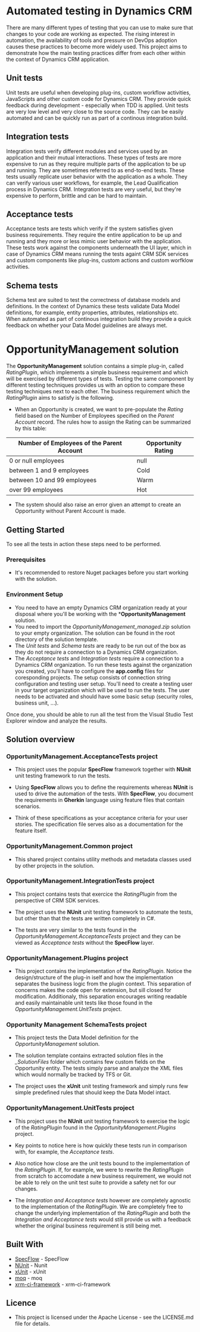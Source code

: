 # Automated testing in Dynamics CRM
There are many different types of testing that you can use to make sure that changes to your code are working as expected. The rising interest in automation, the availability of tools and pressure on DevOps adoption causes these practices to become more widely used. This project aims to demonstrate how the main testing practices differ from each other within the context of Dynamics CRM application.

## Unit tests
Unit tests are useful when developing plug-ins, custom workflow activities, JavaScripts and other custom code for Dynamics CRM. They provide quick feedback during development - especially when TDD is applied. Unit tests are very low level and very close to the source code. They can be easily automated and can be quickly run as part of a continous integration build.

## Integration tests
Integration tests verify different modules and services used by an application and their mutual interactions. These types of tests are more expensive to run as they require multiple parts of the application to be up and running. They are sometimes referred to as end-to-end tests. These tests usually replicate user behavior with the application as a whole. They can verify various user workflows, for example, the Lead Qualification process in Dynamics CRM. Integration tests are very useful, but they're expensive to perform, brittle and can be hard to maintain.

## Acceptance tests
Acceptance tests are tests which verify if the system satisfies given business requirements. They require the entire application to be up and running and they more or less mimic user behavior with the application. These tests work against the components underneath the UI layer, which in case of Dynamics CRM means running the tests againt CRM SDK services and custom components like plug-ins, custom actions and custom worfklow activities.

## Schema tests
Schema test are suited to test the correctness of database models and definitions. In the context of Dynamics these tests validate Data Model definitions, for example, entity properties, attributes, relationships etc. When automated as part of continous integration build they provide a quick feedback on whether your Data Model guidelines are always met.

# OpportunityManagement solution
The **OpportunityManagement** solution contains a simple plug-in, called *RatingPlugin*, which implements a simple business requirement and which will be exercised by different types of tests. Testing the same component by different testing techniques provides us with an option to compare these testing techniques next to each other. The business requirement which the *RatingPlugin* aims to satisfy is the following.

* When an Opportunity is created, we want to pre-populate the *Rating* field based on the Number of Employees specified on the *Parent Account* record. The rules how to assign the Rating can be summarized by this table:

 | Number of Employees of the Parent Account | Opportunity Rating |
 |-------------------------------------------|--------------------|
 |        0 or null employees                |        null        |
 |        between 1 and 9 employees          |        Cold        |
 |      between 10 and 99 employees          |        Warm        |
 |         over 99 employees                 |        Hot         |

* The system should also raise an error given an attempt to create an Opportunity without Parent Account is made.

## Getting Started
  To see all the tests in action these steps need to be performed.

### Prerequisites
 * It's recommended to restore Nuget packages before you start working with the solution.

### Environment Setup
 * You need to have an empty Dynamics CRM organization ready at your disposal where you'll be working with the ***OpportunityManagement** solution.
 * You need to import the *OpportunityManagement_managed.zip* solution to your empty organization. The solution can be found in the root directory of the solution template.
 * The *Unit tests* and *Schema tests* are ready to be run out of the box as they do not require a connection to a Dynamics CRM organization.
 * The *Acceptance tests* and *Integration tests* require a connection to a Dynamics CRM organization. To run these tests against the organization you created, you'll have to configure the **app.config** files for coresponding projects.
 The setup consists of connection string configuration and testing user setup. You'll need to create a testing user in your target organization which will be used to run the tests. The user needs to be activated and should have some basic setup (security roles, business unit, ...).

 Once done, you should be able to run all the test from the Visual Studio Test Explorer window and analyze the results.

## Solution overview

### OpportunityManagement.AcceptanceTests project
* This project uses the popular **SpecFlow** framework together with **NUnit** unit testing framework to run the tests.

* Using **SpecFlow** allows you to define the requirements whereas **NUnit** is used to drive the automation of the tests. With **SpecFlow**, you document the requirements in **Gherkin** language using feature files that contain scenarios.

* Think of these specifications as your acceptance criteria for your user stories. The specification file serves also as a documentation for the feature itself.

### OpportunityManagement.Common project
* This shared project contains utility methods and metadata classes used by other projects in the solution.

### OpportunityManagement.IntegrationTests project
* This project contains tests that exercice the *RatingPlugin* from the perspective of CRM SDK services.

* The project uses the **NUnit** unit testing framework to automate the tests, but other than that the tests are written completely in C#.
  
* The tests are very similar to the tests found in the *OpportunityManagement.AcceptanceTests* project and they can be viewed as *Acceptance tests* without the **SpecFlow** layer.  

### OpportunityManagement.Plugins project
* This project contains the implementation of the *RatingPlugin*. Notice the design/structure of the plug-in iself and how the implementation separates the business logic from the plugin context. This separation of concerns makes the code open for extension, but sill closed for modification. Additionaly, this separation encourages writing readable and easily maintainable unit tests like those found in the *OpportunityManagement.UnitTests* project.

### Opportunity Management SchemaTests project
* This project tests the Data Model definition for the *OpportunityManagement* solution.

* The solution template contains extracted solution files in the *_SolutionFiles* folder which contains few custom fields on the Opportunity entity. The tests simply parse and analyze the XML files which would normally be tracked by TFS or Git.

* The project uses the **xUnit** unit testing framework and simply runs few simple predefined rules that should keep the Data Model intact.

### OpportunityManagement.UnitTests project
* This project uses the **NUnit** unit testing framework to exercise the logic of the *RatingPlugin* found in the *OpportunityManagement.Plugins* project.

* Key points to notice here is how quickly these tests run in comparison with, for example, the *Acceptance tests*.

* Also notice how close are the unit tests bound to the implementation of the *RatingPlugin*. If, for example, we were to rewrite the *RatingPlugin* from scratch to accomodate a new business requirement, we would not be able to rely on the unit test suite to provide a safety net for our changes.

* The *Integration and Acceptance tests* however are completely agnostic to the implementation of the *RatingPlugin*. We are completely free to change the underlying implementation of the *RatingPlugin* and both the *Integration and Acceptance tests* would still provide us with a feedback whether the original business requirement is still being met.

## Built With
* [SpecFlow](https://specflow.org/) - SpecFlow
* [NUnit](https://nunit.org/) - Nunit
* [xUnit](https://xunit.github.io/) - xUnit
* [moq](https://github.com/moq/moq) - moq
* [xrm-ci-framework](https://github.com/WaelHamze/xrm-ci-framework) - xrm-ci-framework

## Licence
* This project is licensed under the Apache License - see the LICENSE.md file for details.